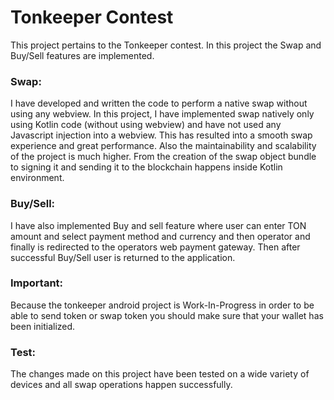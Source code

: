 # Tonkeeper Contest

This project pertains to the Tonkeeper contest. In this project the Swap and Buy/Sell features are implemented.


### Swap:

I have developed and written the code to perform a native swap without using any webview.  In this project, I have implemented swap natively only using Kotlin code (without using webview) and have not used any Javascript injection into a webview. This has resulted into a smooth swap experience and great performance. Also the maintainability and scalability of the project is much higher.
From the creation of the swap object bundle to signing it and sending it to the blockchain happens inside Kotlin environment.

### Buy/Sell:

I have also implemented Buy and sell feature where user can enter TON amount and select payment method and currency and then operator and finally is redirected to the operators web payment gateway. Then after successful Buy/Sell user is returned to the application.

### Important:
Because the tonkeeper android project is Work-In-Progress in order to be able to send token or swap token you should make sure that your wallet has been initialized.

### Test:
The changes made on this project have been tested on a wide variety of devices and all swap operations happen successfully.